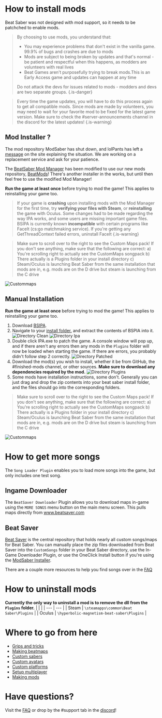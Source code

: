 <!-- TITLE: Beginners Guide -->
<!-- SUBTITLE: Getting Started -->

# How to install mods

Beat Saber was not designed with mod support, so it needs to be patchched to enable mods.

>By choosing to use mods, you understand that:
> - You may experience problems that don't exist in the vanilla game. 99.9% of bugs and crashes are due to mods
> - Mods are subject to being broken by updates and that's normal - be patient and respectful when this happens, as modders are volunteers with real lives
> - Beat Games aren't purposefully trying to break mods.This is an Early Access game and updates can happen at any time
> 
> Do not attack the devs for issues related to mods - modders and devs are two separate groups.
{.is-danger}

> Every time the game updates, you will have to do this process again to get all compatible mods. 
> Since mods are made by volunteers, you may need to wait for your favorite mod to be fixed for the latest game version. Make sure to check the #server-announcements channel in the discord for the latest updates!
{.is-warning}

## Mod Installer ?
The mod repository ModSaber has shut down, and lolPants has left a [message](https://www.modsaber.org/) on the site explaining the situation. We are working on a replacement service and ask for your patience.

The [BeatSaber Mod Manager](https://github.com/beat-saber-modding-group/BeatSaberModInstaller/releases/latest) has been modified to use our new mods repository, [BeatMods](https://beatmods.com/)! There's another installer in the works, but until then feel free to use the modified Mod Manager!

**Run the game at least once** before trying to mod the game! This applies to reinstalling your game too. 

> If your game is **crashing** upon installing mods with the Mod Manager for the first time, try **verifying your files with Steam**, or **reinstalling** the game with Oculus. Some changes had to be made regarding the way IPA works, and some users are missing important game files.
> BSIPA is currently known **incompatible** with certain programs like FaceIt (cs:go matchmaking service). If you're getting any GetThreadContext failed errors, uninstall FaceIt 
{.is-warning}


> Make sure to scroll over to the right to see the Custom Maps pack! If you don't see anything, make sure that the following are correct:
> a) You're scrolling right to actually see the CustomMaps songpack
> b) There actually is a Plugins folder in your install directory
> c) Steam/Oculus is launching Beat Saber from the same installation that mods are in, e.g. mods are on the D drive but steam is launching from the C drive

![Custommaps](/uploads/custommaps.png "Custommaps")

## Manual Installation

**Run the game at least once** before trying to mod the game! This applies to reinstalling your game too. 

1. Download [BSIPA](https://github.com/nike4613/BeatSaber-IPA-Reloaded/releases/latest/download/Release.zip).
2. Navigate to your [install folder.](faq/install-folder) and extract the contents of BSPIA into it.
![Directory Clean](/uploads/directory-clean.png "Directory Clean")
![Directory Ipa](/uploads/directory-ipa.png "Directory Ipa")
3. Double click IPA.exe to patch the game. A console window will pop up, and if there aren't any errors then any mods in the `Plugins` folder will now be loaded when starting the game. If there are errors, you probably didn't follow step 2 correctly.
![Directory Patched](/uploads/directory-patched.png "Directory Patched")
4. Download the mod(s) you wish to install, whether it be from GitHub, the #finished-mods channel, or other sources. **Make sure to download any dependencies required by the mod.**
![Directory Plugins](/uploads/directory-plugins.png "Directory Plugins")
5. Some mods have installation instructions, some don't. Generally you can just drag and drop the zip contents into your beat saber install folder, and the files should go into the corresponding folders. 

> Make sure to scroll over to the right to see the Custom Maps pack! If you don't see anything, make sure that the following are correct:
> a) You're scrolling right to actually see the CustomMaps songpack
> b) There actually is a Plugins folder in your install directory
> c) Steam/Oculus is launching Beat Saber from the same installation that mods are in, e.g. mods are on the D drive but steam is launching from the C drive

![Custommaps](/uploads/custommaps.png "Custommaps")
# How to get more songs
The `Song Loader Plugin` enables you to load more songs into the game, but only includes one test song.

## Ingame Downloader
The `BeatSaver Downloader` Plugin allows you to download maps in-game using the `MORE SONGS` menu button on the main menu screen. This pulls maps directly from www.beatsaver.com

## Beat Saver
[Beat Saver](https://www.beatsaver.com) is the central repository that holds nearly all custom songs/maps for Beat Saber.
You can manually place the zip files downloaded from Beat Saver into the `CustomSongs` folder in your Beat Saber directory, use the In-Game Downloader Plugin, or use the OneClick Install button if you're using the [ModSaber Installer](https://www.modsaber.org/).

There are a couple more resources to help you find songs over in the [FAQ](faq#more-songs)

# How to uninstall mods
**Currently the only way to uninstall a mod is to remove the dll from the `Plugins` folder.**
|  |  |
| --- | --- |
| Steam | `\steamapps\common\Beat Saber\Plugins` |
| Oculus | `\hyperbolic-magnetism-beat-saber\Plugins` | 

# Where to go from here
* [Grips and tricks](grips-and-tricks)
* [Making beatmaps](mapping)
* [Custom sabers](models/custom-sabers)
* [Custom avatars](models/custom-avatars)
* [Custom platforms](models/custom-platforms)
* [Setup multiplayer](https://bs.assistant.moe/Multiplayer/)
* [Making mods](modding)

# Have questions?
Visit the [FAQ](faq) or drop by the #support tab in the [discord](https://discord.gg/beatsabermods)!